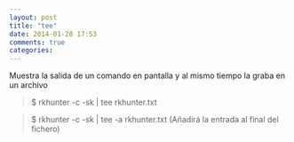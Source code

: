 ```yaml
---
layout: post
title: "tee"
date: 2014-01-28 17:53
comments: true
categories: 
---
```

Muestra la salida de un comando en pantalla y al mismo tiempo la graba en un archivo

>$ rkhunter -c -sk | tee rkhunter.txt

>$ rkhunter -c -sk | tee -a rkhunter.txt (Añadirá la entrada al final del fichero)

